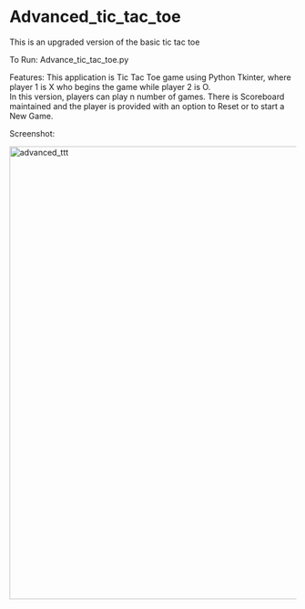 # Advanced_tic_tac_toe
This is an upgraded version of the basic tic tac toe

To Run:
Advance_tic_tac_toe.py

Features:
This application is Tic Tac Toe game using Python Tkinter, where player 1 is X who begins the game while player 2 
is O.                                                                                                                          
In this version, players can play n number of games. There is Scoreboard maintained and the player 
is provided with an option to Reset or to start a New Game.


Screenshot:


<img width="796" alt="advanced_ttt" src="https://user-images.githubusercontent.com/61301997/107775395-38aebe80-6d66-11eb-9c24-d550eef86d93.png">


